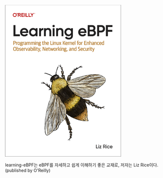 <img src="../.picture/learning-ebpf-cover.png" height=500 />

 learning-eBPF는 eBPF를 자세하고 쉽게 이해하기 좋은 교재로, 저자는 Liz Rice이다. (published by O'Reilly)




